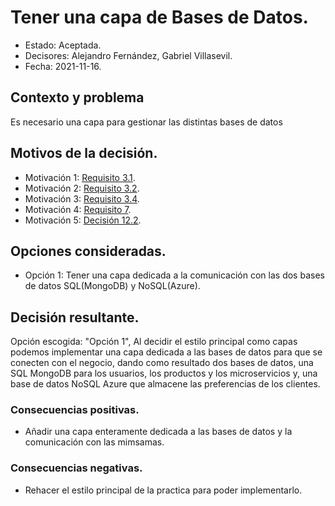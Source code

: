 # Tener una capa de Bases de Datos.

* Estado: Aceptada.
* Decisores: Alejandro Fernández, Gabriel Villasevil.
* Fecha: 2021-11-16.

## Contexto y problema

Es necesario una capa para gestionar las distintas bases de datos

## Motivos de la decisión.

* Motivación 1: [Requisito 3.1](https://github.com/santo2927/DAS-2021-22-/blob/master/Requisitos/R3.1%20Almacenar%20Preferencias.txt).
* Motivación 2: [Requisito 3.2](https://github.com/santo2927/DAS-2021-22-/blob/master/Requisitos/R3.2%20Almacenar%20Datos%20de%20Compra.txt).
* Motivación 3: [Requisito 3.4](https://github.com/santo2927/DAS-2021-22-/blob/master/Requisitos/R3.4%20Almacenar%20Lolalización%20de%20Microservicios.txt).
* Motivación 4: [Requisito 7](https://github.com/santo2927/DAS-2021-22-/blob/master/Requisitos/R7%20Acceso%20a%20Bases%20de%20Datos.txt).
* Motivación 5: [Decisión 12.2](https://github.com/santo2927/DAS-2021-22-/blob/master/Decisión%20de%20diseño%2012.2.md).

## Opciones consideradas.

* Opción 1: Tener una capa dedicada a la comunicación con las dos bases de datos SQL(MongoDB) y NoSQL(Azure).

## Decisión resultante.

Opción escogida: "Opción 1", Al decidir el estilo principal como capas podemos implementar una capa dedicada a las bases de datos para que se conecten con el negocio, dando como resultado dos bases de datos, una SQL MongoDB para los usuarios, los productos y los microservicios y, una base de datos NoSQL Azure que almacene las preferencias de los clientes.

### Consecuencias positivas.

* Añadir una capa enteramente dedicada a las bases de datos y la comunicación con las mimsamas.

### Consecuencias negativas.

* Rehacer el estilo principal de la practica para poder implementarlo.
